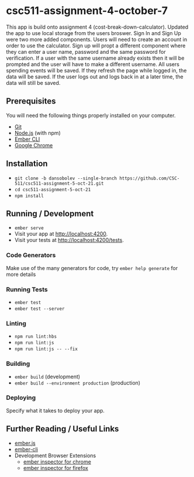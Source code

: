 # csc511-assignment-4-october-7

This app is build onto assignment 4 (cost-break-down-calculator). Updated the app to use local storage from the users broswer. Sign In and Sign Up were two more added components. Users will need to create an account in order to use the calculator. Sign up will propt a different component where they can enter a user name, password and the same password for verification. If a user with the same username already exists then it will be prompted and the user will have to make a different username. All users spending events will be saved. If they refresh the page while logged in, the data will be saved. If the user logs out and logs back in at a later time, the data will still be saved. 

## Prerequisites

You will need the following things properly installed on your computer.

* [Git](https://git-scm.com/)
* [Node.js](https://nodejs.org/) (with npm)
* [Ember CLI](https://ember-cli.com/)
* [Google Chrome](https://google.com/chrome/)

## Installation

* `git clone -b dansobolev --single-branch https://github.com/CSC-511/csc511-assignment-5-oct-21.git`
* `cd csc511-assignment-5-oct-21`
* `npm install`

## Running / Development

* `ember serve`
* Visit your app at [http://localhost:4200](http://localhost:4200).
* Visit your tests at [http://localhost:4200/tests](http://localhost:4200/tests).

### Code Generators

Make use of the many generators for code, try `ember help generate` for more details

### Running Tests

* `ember test`
* `ember test --server`

### Linting

* `npm run lint:hbs`
* `npm run lint:js`
* `npm run lint:js -- --fix`

### Building

* `ember build` (development)
* `ember build --environment production` (production)

### Deploying

Specify what it takes to deploy your app.

## Further Reading / Useful Links

* [ember.js](https://emberjs.com/)
* [ember-cli](https://ember-cli.com/)
* Development Browser Extensions
  * [ember inspector for chrome](https://chrome.google.com/webstore/detail/ember-inspector/bmdblncegkenkacieihfhpjfppoconhi)
  * [ember inspector for firefox](https://addons.mozilla.org/en-US/firefox/addon/ember-inspector/)
